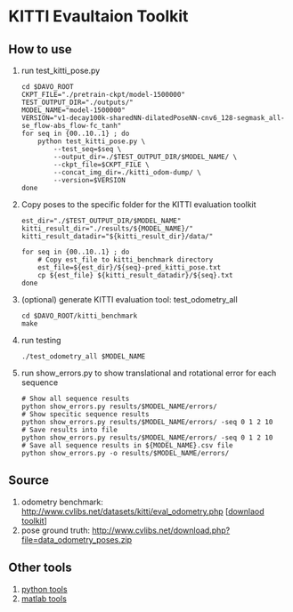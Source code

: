 # KITTI Evaultaion Toolkit

## How to use

1. run test_kitti_pose.py

    ```
    cd $DAVO_ROOT
    CKPT_FILE="./pretrain-ckpt/model-1500000"
    TEST_OUTPUT_DIR="./outputs/"
    MODEL_NAME="model-1500000"
    VERSION="v1-decay100k-sharedNN-dilatedPoseNN-cnv6_128-segmask_all-se_flow-abs_flow-fc_tanh"
    for seq in {00..10..1} ; do 
        python test_kitti_pose.py \
            --test_seq=$seq \
            --output_dir=./$TEST_OUTPUT_DIR/$MODEL_NAME/ \
            --ckpt_file=$CKPT_FILE \
            --concat_img_dir=./kitti_odom-dump/ \
            --version=$VERSION
    done
    ```

2. Copy poses to the specific folder for the KITTI evaluation toolkit

    ```
    est_dir="./$TEST_OUTPUT_DIR/$MODEL_NAME"
    kitti_result_dir="./results/${MODEL_NAME}/"
    kitti_result_datadir="${kitti_result_dir}/data/"

    for seq in {00..10..1} ; do 
        # Copy est_file to kitti_benchmark directory
        est_file=${est_dir}/${seq}-pred_kitti_pose.txt
        cp ${est_file} ${kitti_result_datadir}/${seq}.txt
    done
    ```

3. (optional) generate KITTI evaluation tool: test_odometry_all

    ```
    cd $DAVO_ROOT/kitti_benchmark
    make
    ```

4. run testing

    ```
    ./test_odometry_all $MODEL_NAME 
    ```

5. run show_errors.py to show translational and rotational error for each sequence

    ```
    # Show all sequence results
    python show_errors.py results/$MODEL_NAME/errors/
    # Show specitic sequence results
    python show_errors.py results/$MODEL_NAME/errors/ -seq 0 1 2 10
    # Save results into file
    python show_errors.py results/$MODEL_NAME/errors/ -seq 0 1 2 10
    # Save all sequence results in ${MODEL_NAME}.csv file
    python show_errors.py -o results/$MODEL_NAME/errors/
    ```



## Source

1. odometry benchmark: http://www.cvlibs.net/datasets/kitti/eval_odometry.php \[[downlaod toolkit](https://s3.eu-central-1.amazonaws.com/avg-kitti/devkit_odometry.zip)\]
2. pose ground truth: http://www.cvlibs.net/download.php?file=data_odometry_poses.zip



## Other tools

1. [python tools](https://github.com/utiasSTARS/pykitti)
2. [matlab tools](https://github.com/ambarpal/3d-hough/tree/master/code/kitti/devkit)
